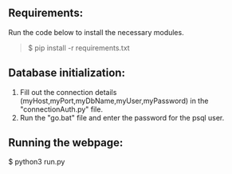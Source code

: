 ## Requirements:
Run the code below to install the necessary modules.
>$ pip install -r requirements.txt

## Database initialization:
1. Fill out the connection details (myHost,myPort,myDbName,myUser,myPassword) in the "connectionAuth.py" file.
2. Run the "go.bat" file and enter the password for the psql user. 

## Running the webpage:
$ python3 run.py

